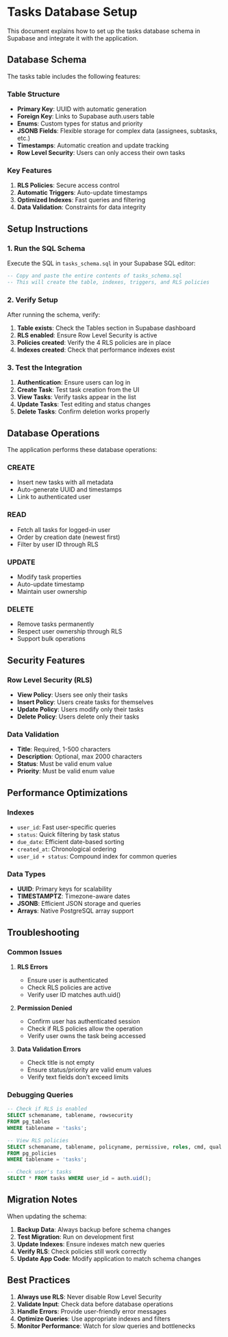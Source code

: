 # Tasks Database Setup

This document explains how to set up the tasks database schema in Supabase and integrate it with the application.

## Database Schema

The tasks table includes the following features:

### Table Structure
- **Primary Key**: UUID with automatic generation
- **Foreign Key**: Links to Supabase auth.users table
- **Enums**: Custom types for status and priority
- **JSONB Fields**: Flexible storage for complex data (assignees, subtasks, etc.)
- **Timestamps**: Automatic creation and update tracking
- **Row Level Security**: Users can only access their own tasks

### Key Features
1. **RLS Policies**: Secure access control
2. **Automatic Triggers**: Auto-update timestamps
3. **Optimized Indexes**: Fast queries and filtering
4. **Data Validation**: Constraints for data integrity

## Setup Instructions

### 1. Run the SQL Schema

Execute the SQL in `tasks_schema.sql` in your Supabase SQL editor:

```sql
-- Copy and paste the entire contents of tasks_schema.sql
-- This will create the table, indexes, triggers, and RLS policies
```

### 2. Verify Setup

After running the schema, verify:

1. **Table exists**: Check the Tables section in Supabase dashboard
2. **RLS enabled**: Ensure Row Level Security is active
3. **Policies created**: Verify the 4 RLS policies are in place
4. **Indexes created**: Check that performance indexes exist

### 3. Test the Integration

1. **Authentication**: Ensure users can log in
2. **Create Task**: Test task creation from the UI
3. **View Tasks**: Verify tasks appear in the list
4. **Update Tasks**: Test editing and status changes
5. **Delete Tasks**: Confirm deletion works properly

## Database Operations

The application performs these database operations:

### CREATE
- Insert new tasks with all metadata
- Auto-generate UUID and timestamps
- Link to authenticated user

### READ
- Fetch all tasks for logged-in user
- Order by creation date (newest first)
- Filter by user ID through RLS

### UPDATE
- Modify task properties
- Auto-update timestamp
- Maintain user ownership

### DELETE
- Remove tasks permanently
- Respect user ownership through RLS
- Support bulk operations

## Security Features

### Row Level Security (RLS)
- **View Policy**: Users see only their tasks
- **Insert Policy**: Users create tasks for themselves
- **Update Policy**: Users modify only their tasks
- **Delete Policy**: Users delete only their tasks

### Data Validation
- **Title**: Required, 1-500 characters
- **Description**: Optional, max 2000 characters
- **Status**: Must be valid enum value
- **Priority**: Must be valid enum value

## Performance Optimizations

### Indexes
- `user_id`: Fast user-specific queries
- `status`: Quick filtering by task status
- `due_date`: Efficient date-based sorting
- `created_at`: Chronological ordering
- `user_id + status`: Compound index for common queries

### Data Types
- **UUID**: Primary keys for scalability
- **TIMESTAMPTZ**: Timezone-aware dates
- **JSONB**: Efficient JSON storage and queries
- **Arrays**: Native PostgreSQL array support

## Troubleshooting

### Common Issues

1. **RLS Errors**
   - Ensure user is authenticated
   - Check RLS policies are active
   - Verify user ID matches auth.uid()

2. **Permission Denied**
   - Confirm user has authenticated session
   - Check if RLS policies allow the operation
   - Verify user owns the task being accessed

3. **Data Validation Errors**
   - Check title is not empty
   - Ensure status/priority are valid enum values
   - Verify text fields don't exceed limits

### Debugging Queries

```sql
-- Check if RLS is enabled
SELECT schemaname, tablename, rowsecurity 
FROM pg_tables 
WHERE tablename = 'tasks';

-- View RLS policies
SELECT schemaname, tablename, policyname, permissive, roles, cmd, qual 
FROM pg_policies 
WHERE tablename = 'tasks';

-- Check user's tasks
SELECT * FROM tasks WHERE user_id = auth.uid();
```

## Migration Notes

When updating the schema:

1. **Backup Data**: Always backup before schema changes
2. **Test Migration**: Run on development first
3. **Update Indexes**: Ensure indexes match new queries
4. **Verify RLS**: Check policies still work correctly
5. **Update App Code**: Modify application to match schema changes

## Best Practices

1. **Always use RLS**: Never disable Row Level Security
2. **Validate Input**: Check data before database operations
3. **Handle Errors**: Provide user-friendly error messages
4. **Optimize Queries**: Use appropriate indexes and filters
5. **Monitor Performance**: Watch for slow queries and bottlenecks
